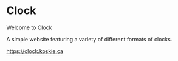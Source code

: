 # Clock

Welcome to Clock

A simple website featuring a variety of different formats of clocks.

https://clock.koskie.ca
